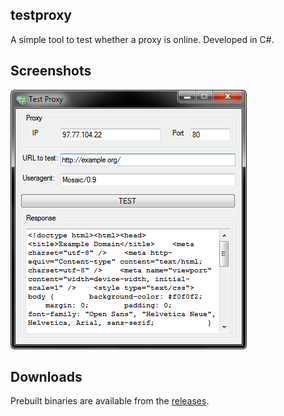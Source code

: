 ## testproxy

A simple tool to test whether a proxy is online. Developed in C#.

## Screenshots

![Screenshot 1](/screenshot.png)

## Downloads

Prebuilt binaries are available from the [releases](https://github.com/extremecoders-re/testproxy/releases).